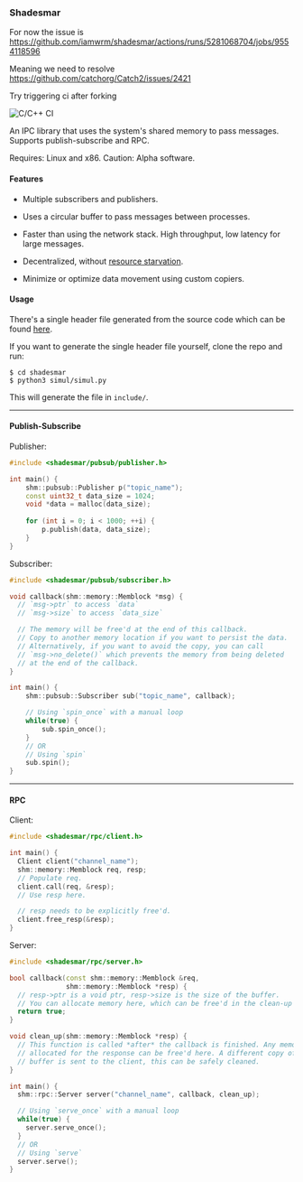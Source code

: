 ### Shadesmar
For now the issue is https://github.com/iamwrm/shadesmar/actions/runs/5281068704/jobs/9554118596

Meaning we need to resolve https://github.com/catchorg/Catch2/issues/2421

Try triggering ci after forking

![C/C++ CI](https://github.com/Squadrick/shadesmar/workflows/C/C++%20CI/badge.svg)

An IPC library that uses the system's shared memory to pass messages. Supports
publish-subscribe and RPC.

Requires: Linux and x86.
Caution: Alpha software.

#### Features

* Multiple subscribers and publishers.

* Uses a circular buffer to pass messages between processes.

* Faster than using the network stack. High throughput, low latency for large
  messages.

* Decentralized, without [resource starvation](https://squadrick.github.io/journal/ipc-locks.html).

* Minimize or optimize data movement using custom copiers.

#### Usage

There's a single header file generated from the source code which can be
found [here](https://raw.githubusercontent.com/Squadrick/shadesmar/master/release/shadesmar.h).

If you want to generate the single header file yourself, clone the repo and run:
```
$ cd shadesmar
$ python3 simul/simul.py
```
This will generate the file in `include/`.

---

#### Publish-Subscribe

Publisher:
```c++
#include <shadesmar/pubsub/publisher.h>

int main() {
    shm::pubsub::Publisher p("topic_name");
    const uint32_t data_size = 1024;
    void *data = malloc(data_size);
    
    for (int i = 0; i < 1000; ++i) {
        p.publish(data, data_size);
    }
}
```

Subscriber:
```c++
#include <shadesmar/pubsub/subscriber.h>

void callback(shm::memory::Memblock *msg) {
  // `msg->ptr` to access `data`
  // `msg->size` to access `data_size`

  // The memory will be free'd at the end of this callback.
  // Copy to another memory location if you want to persist the data.
  // Alternatively, if you want to avoid the copy, you can call
  // `msg->no_delete()` which prevents the memory from being deleted
  // at the end of the callback.
}

int main() {
    shm::pubsub::Subscriber sub("topic_name", callback);

    // Using `spin_once` with a manual loop
    while(true) {
        sub.spin_once();
    }
    // OR
    // Using `spin`
    sub.spin();
}
```

---

#### RPC

Client:
```c++
#include <shadesmar/rpc/client.h>

int main() {
  Client client("channel_name");
  shm::memory::Memblock req, resp;
  // Populate req.
  client.call(req, &resp);
  // Use resp here.

  // resp needs to be explicitly free'd.
  client.free_resp(&resp);
}
```

Server:

```c++
#include <shadesmar/rpc/server.h>

bool callback(const shm::memory::Memblock &req,
              shm::memory::Memblock *resp) {
  // resp->ptr is a void ptr, resp->size is the size of the buffer.
  // You can allocate memory here, which can be free'd in the clean-up lambda.
  return true;
}

void clean_up(shm::memory::Memblock *resp) {
  // This function is called *after* the callback is finished. Any memory
  // allocated for the response can be free'd here. A different copy of the
  // buffer is sent to the client, this can be safely cleaned.
}

int main() {
  shm::rpc::Server server("channel_name", callback, clean_up);

  // Using `serve_once` with a manual loop
  while(true) {
    server.serve_once();
  }
  // OR
  // Using `serve`
  server.serve();
}
